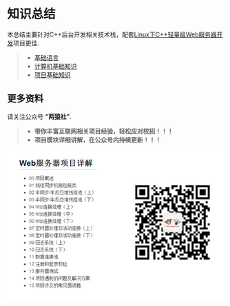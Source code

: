 知识总结
===============
本总结主要针对C++后台开发相关技术栈，配套[Linux下C++轻量级Web服务器开发](https://github.com/qinguoyi/TinyWebServer)项目更佳.
> * [基础语言](https://github.com/twomonkeyclub/BackEnd/tree/master/%E5%9F%BA%E7%A1%80%E8%AF%AD%E8%A8%80)
> * [计算机基础知识](https://github.com/twomonkeyclub/BackEnd/tree/master/%E8%AE%A1%E7%AE%97%E6%9C%BA%E5%9F%BA%E7%A1%80%E7%9F%A5%E8%AF%86)
> * [项目基础知识](https://github.com/twomonkeyclub/BackEnd/tree/master/%E9%A1%B9%E7%9B%AE%E5%9F%BA%E7%A1%80%E7%9F%A5%E8%AF%86l)


更多资料
------------
请关注公众号 **“两猿社”**.
> * **带你丰富互联网相关项目经验，轻松应对校招！！！**
> * **项目模块详细讲解，在公众号内持续更新！！！**

<div align=center><img src="https://github.com/twomonkeyclub/TinyWebServer/blob/master/root/test1.jpg" height="350"/> </div>
